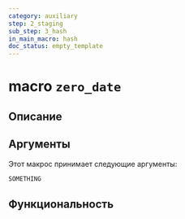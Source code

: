```yaml
---
category: auxiliary
step: 2_staging
sub_step: 3_hash
in_main_macro: hash
doc_status: empty_template
---
```

# macro `zero_date`

## Описание


## Аргументы

Этот макрос принимает следующие аргументы:
```sql
SOMETHING
```
## Функциональность


